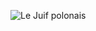 ![Le Juif polonais](https://upload.wikimedia.org/wikipedia/commons/thumb/c/c5/Connor_Barth_attempts_field_goal_8_November_2015_151108-F-ID984-017.jpg/400px-Connor_Barth_attempts_field_goal_8_November_2015_151108-F-ID984-017.jpg)